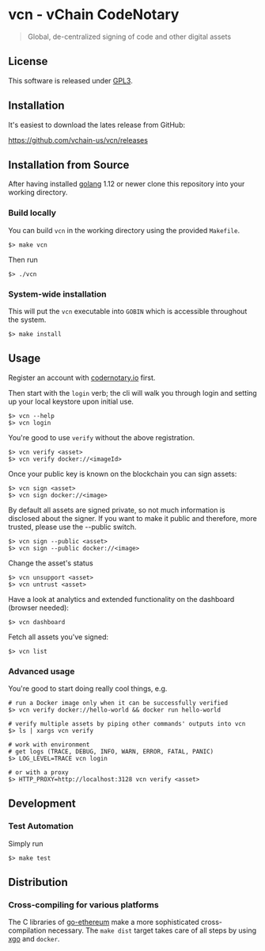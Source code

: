 # vcn - vChain CodeNotary
> Global, de-centralized signing of code and other digital assets

## License

This software is released under [GPL3](https://www.gnu.org/licenses/gpl-3.0.en.html).

## Installation

It's easiest to download the lates release from GitHub:

https://github.com/vchain-us/vcn/releases

## Installation from Source

After having installed [golang](https://golang.org/doc/install) 1.12 or newer clone this 
repository into your working directory.

### Build locally

You can build `vcn` in the working directory using the provided `Makefile`.

```
$> make vcn
```

Then run
```
$> ./vcn
```

### System-wide installation

This will put the `vcn` executable into `GOBIN` which is
accessible throughout the system.

```
$> make install
```

## Usage

Register an account with [codernotary.io](https://codenotary.io) first.

Then start with the `login` verb; the cli will walk you through login
and setting up your local keystore upon initial use.
```
$> vcn --help
$> vcn login
```

You're good to use `verify` without the above registration.

```
$> vcn verify <asset>
$> vcn verify docker://<imageId>
```

Once your public key is known on the blockchain you can sign assets:

```
$> vcn sign <asset>
$> vcn sign docker://<image>
```

By default all assets are signed private, so not much information is disclosed about the signer. If you want to make it public and therefore, more trusted, please use the --public switch.

```
$> vcn sign --public <asset>
$> vcn sign --public docker://<image>
```

Change the asset's status

```
$> vcn unsupport <asset>
$> vcn untrust <asset>
```

Have a look at analytics and extended functionality on the dashboard (browser needed):

```
$> vcn dashboard
```

Fetch all assets you've signed:

```
$> vcn list
```

### Advanced usage 

You're good to start doing really cool things, e.g.

```
# run a Docker image only when it can be successfully verified
$> vcn verify docker://hello-world && docker run hello-world
```

```
# verify multiple assets by piping other commands' outputs into vcn
$> ls | xargs vcn verify
```

```
# work with environment
# get logs (TRACE, DEBUG, INFO, WARN, ERROR, FATAL, PANIC)
$> LOG_LEVEL=TRACE vcn login

# or with a proxy
$> HTTP_PROXY=http://localhost:3128 vcn verify <asset>
```

## Development

### Test Automation
Simply run

```
$> make test
```

## Distribution

### Cross-compiling for various platforms

The C libraries of [go-ethereum](https://github.com/ethereum/go-ethereum) make a more sophisticated cross-compilation
necessary. 
The `make dist` target takes care of all steps by using [xgo](https://github.com/techknowlogick/xgo) and `docker`. 
